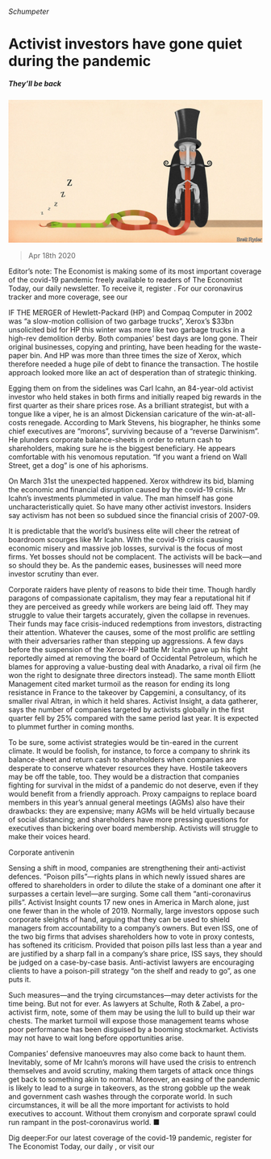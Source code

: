 ###### Schumpeter

# Activist investors have gone quiet during the pandemic 

##### They’ll be back 

![image](images/20200418_WBD000_1.jpg) 

> Apr 18th 2020 

Editor’s note: The Economist is making some of its most important coverage of the covid-19 pandemic freely available to readers of The Economist Today, our daily newsletter. To receive it, register . For our coronavirus tracker and more coverage, see our 

IF THE MERGER of Hewlett-Packard (HP) and Compaq Computer in 2002 was “a slow-motion collision of two garbage trucks”, Xerox’s $33bn unsolicited bid for HP this winter was more like two garbage trucks in a high-rev demolition derby. Both companies’ best days are long gone. Their original businesses, copying and printing, have been heading for the waste-paper bin. And HP was more than three times the size of Xerox, which therefore needed a huge pile of debt to finance the transaction. The hostile approach looked more like an act of desperation than of strategic thinking.

Egging them on from the sidelines was Carl Icahn, an 84-year-old activist investor who held stakes in both firms and initially reaped big rewards in the first quarter as their share prices rose. As a brilliant strategist, but with a tongue like a viper, he is an almost Dickensian caricature of the win-at-all-costs renegade. According to Mark Stevens, his biographer, he thinks some chief executives are “morons”, surviving because of a “reverse Darwinism”. He plunders corporate balance-sheets in order to return cash to shareholders, making sure he is the biggest beneficiary. He appears comfortable with his venomous reputation. “If you want a friend on Wall Street, get a dog” is one of his aphorisms.


On March 31st the unexpected happened. Xerox withdrew its bid, blaming the economic and financial disruption caused by the covid-19 crisis. Mr Icahn’s investments plummeted in value. The man himself has gone uncharacteristically quiet. So have many other activist investors. Insiders say activism has not been so subdued since the financial crisis of 2007-09.

It is predictable that the world’s business elite will cheer the retreat of boardroom scourges like Mr Icahn. With the covid-19 crisis causing economic misery and massive job losses, survival is the focus of most firms. Yet bosses should not be complacent. The activists will be back—and so should they be. As the pandemic eases, businesses will need more investor scrutiny than ever.

Corporate raiders have plenty of reasons to bide their time. Though hardly paragons of compassionate capitalism, they may fear a reputational hit if they are perceived as greedy while workers are being laid off. They may struggle to value their targets accurately, given the collapse in revenues. Their funds may face crisis-induced redemptions from investors, distracting their attention. Whatever the causes, some of the most prolific are settling with their adversaries rather than stepping up aggressions. A few days before the suspension of the Xerox-HP battle Mr Icahn gave up his fight reportedly aimed at removing the board of Occidental Petroleum, which he blames for approving a value-busting deal with Anadarko, a rival oil firm (he won the right to designate three directors instead). The same month Elliott Management cited market turmoil as the reason for ending its long resistance in France to the takeover by Capgemini, a consultancy, of its smaller rival Altran, in which it held shares. Activist Insight, a data gatherer, says the number of companies targeted by activists globally in the first quarter fell by 25% compared with the same period last year. It is expected to plummet further in coming months.

To be sure, some activist strategies would be tin-eared in the current climate. It would be foolish, for instance, to force a company to shrink its balance-sheet and return cash to shareholders when companies are desperate to conserve whatever resources they have. Hostile takeovers may be off the table, too. They would be a distraction that companies fighting for survival in the midst of a pandemic do not deserve, even if they would benefit from a friendly approach. Proxy campaigns to replace board members in this year’s annual general meetings (AGMs) also have their drawbacks: they are expensive; many AGMs will be held virtually because of social distancing; and shareholders have more pressing questions for executives than bickering over board membership. Activists will struggle to make their voices heard.

Corporate antivenin

Sensing a shift in mood, companies are strengthening their anti-activist defences. “Poison pills”—rights plans in which newly issued shares are offered to shareholders in order to dilute the stake of a dominant one after it surpasses a certain level—are surging. Some call them “anti-coronavirus pills”. Activist Insight counts 17 new ones in America in March alone, just one fewer than in the whole of 2019. Normally, large investors oppose such corporate sleights of hand, arguing that they can be used to shield managers from accountability to a company’s owners. But even ISS, one of the two big firms that advises shareholders how to vote in proxy contests, has softened its criticism. Provided that poison pills last less than a year and are justified by a sharp fall in a company’s share price, ISS says, they should be judged on a case-by-case basis. Anti-activist lawyers are encouraging clients to have a poison-pill strategy “on the shelf and ready to go”, as one puts it.

Such measures—and the trying circumstances—may deter activists for the time being. But not for ever. As lawyers at Schulte, Roth &amp; Zabel, a pro-activist firm, note, some of them may be using the lull to build up their war chests. The market turmoil will expose those management teams whose poor performance has been disguised by a booming stockmarket. Activists may not have to wait long before opportunities arise.

Companies’ defensive manoeuvres may also come back to haunt them. Inevitably, some of Mr Icahn’s morons will have used the crisis to entrench themselves and avoid scrutiny, making them targets of attack once things get back to something akin to normal. Moreover, an easing of the pandemic is likely to lead to a surge in takeovers, as the strong gobble up the weak and government cash washes through the corporate world. In such circumstances, it will be all the more important for activists to hold executives to account. Without them cronyism and corporate sprawl could run rampant in the post-coronavirus world. ■

Dig deeper:For our latest coverage of the covid-19 pandemic, register for The Economist Today, our daily , or visit our 

